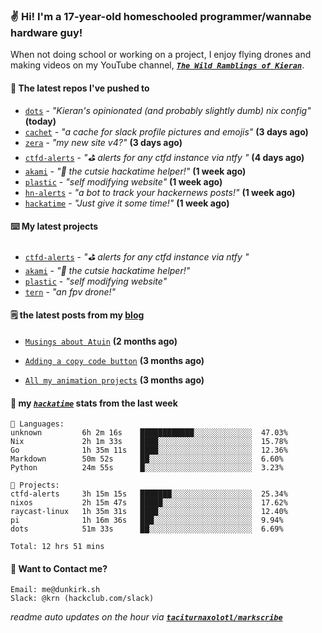 ### ✌️ Hi! I'm a 17-year-old homeschooled programmer/wannabe hardware guy!

When not doing school or working on a project, I enjoy flying drones and making videos on my YouTube channel, [**_`The Wild Ramblings of Kieran`_**](https://youtube.com/@kieran.rambles).

#### 👷 The latest repos I've pushed to

- [`dots`](https://github.com/taciturnaxolotl/dots) - _"Kieran's opinionated (and probably slightly dumb) nix config"_ **(today)**
- [`cachet`](https://github.com/taciturnaxolotl/cachet) - _"a cache for slack profile pictures and emojis"_ **(3 days ago)**
- [`zera`](https://github.com/taciturnaxolotl/zera) - _"my new site v4?"_ **(3 days ago)**
- [`ctfd-alerts`](https://github.com/taciturnaxolotl/ctfd-alerts) - _"⛳ alerts for any ctfd instance via ntfy "_ **(4 days ago)**
- [`akami`](https://github.com/taciturnaxolotl/akami) - _"🌷 the cutsie hackatime helper!"_ **(1 week ago)**
- [`plastic`](https://github.com/taciturnaxolotl/plastic) - _"self modifying website"_ **(1 week ago)**
- [`hn-alerts`](https://github.com/taciturnaxolotl/hn-alerts) - _"a bot to track your hackernews posts!"_ **(1 week ago)**
- [`hackatime`](https://github.com/hackclub/hackatime) - _"Just give it some time!"_ **(1 week ago)**

#### ⌨️ My latest projects

- [`ctfd-alerts`](https://github.com/taciturnaxolotl/ctfd-alerts) - _"⛳ alerts for any ctfd instance via ntfy "_
- [`akami`](https://github.com/taciturnaxolotl/akami) - _"🌷 the cutsie hackatime helper!"_
- [`plastic`](https://github.com/taciturnaxolotl/plastic) - _"self modifying website"_
- [`tern`](https://github.com/taciturnaxolotl/tern) - _"an fpv drone!"_

#### 🗒️ the latest posts from my [blog](https://dunkirk.sh)

- [`Musings about Atuin`](https://dunkirk.sh/blog/atuin/) **(2 months ago)**

- [`Adding a copy code button`](https://dunkirk.sh/blog/adding-a-copy-button/) **(3 months ago)**

- [`All my animation projects`](https://dunkirk.sh/blog/my-animations/) **(3 months ago)**



#### 📡 my [_`hackatime`_](https://waka.hackclub.com) stats from the last week

```text
💾 Languages:
unknown         6h 2m 16s    ████████████░░░░░░░░░░░░░  47.03%
Nix             2h 1m 33s    ████░░░░░░░░░░░░░░░░░░░░░  15.78%
Go              1h 35m 11s   ████░░░░░░░░░░░░░░░░░░░░░  12.36%
Markdown        50m 52s      ██░░░░░░░░░░░░░░░░░░░░░░░  6.60%
Python          24m 55s      █░░░░░░░░░░░░░░░░░░░░░░░░  3.23%

💼 Projects:
ctfd-alerts     3h 15m 15s   ███████░░░░░░░░░░░░░░░░░░  25.34%
nixos           2h 15m 47s   █████░░░░░░░░░░░░░░░░░░░░  17.62%
raycast-linux   1h 35m 31s   ████░░░░░░░░░░░░░░░░░░░░░  12.40%
pi              1h 16m 36s   ███░░░░░░░░░░░░░░░░░░░░░░  9.94%
dots            51m 33s      ██░░░░░░░░░░░░░░░░░░░░░░░  6.69%

Total: 12 hrs 51 mins
```

#### 📮 Want to Contact me?

```text
Email: me@dunkirk.sh
Slack: @krn (hackclub.com/slack)
```

_readme auto updates on the hour via [**`taciturnaxolotl/markscribe`**](https://github.com/taciturnaxolotl/markscribe)_
